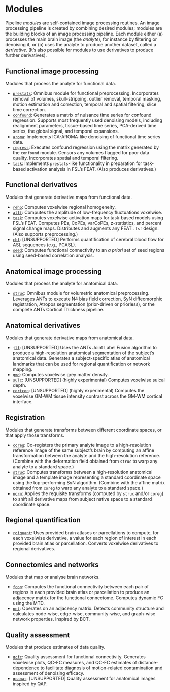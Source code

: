 # Modules

Pipeline _modules_ are self-contained image processing routines. An image processing pipeline is created by combining desired modules; modules are the building blocks of an image processing pipeline. Each module either (a) processes the main brain image (the _analyte_), for instance by filtering or denoising it, or (b) uses the analyte to produce another dataset, called a _derivative_. (It’s also possible for modules to use derivatives to produce further derivatives).

## Functional image processing

Modules that process the analyte for functional data.

 * [`prestats`](%%BASEURL/modules/prestats.html): Omnibus module for functional preprocessing. Incorporates removal of volumes, skull-stripping, outlier removal, temporal masking, motion estimation and correction, temporal and spatial filtering, slice time correction.
 * [`confound`](%%BASEURL/modules/confound.html): Generates a matrix of nuisance time series for confound regression. Supports most frequently used denoising models, including realignment parameters, tissue-based time series, PCA-derived time series, the global signal, and temporal expansions.
 * [`aroma`](%%BASEURL/modules/aroma.html): Implements ICA-AROMA-like denoising of functional time series data.
 * [`regress`](%%BASEURL/modules/regress.html): Executes confound regression using the matrix generated by the `confound` module. Censors any volumes flagged for poor data quality. Incorporates spatial and temporal filtering.
 * [`task`](%%BASEURL/modules/task.html): Implements `prestats`-like functionality in preparation for task-based activation analysis in FSL’s FEAT. (Also produces derivatives.)
 
## Functional derivatives

Modules that generate derivative maps from functional data.

 * [`reho`](%%BASEURL/modules/reho.html): Computes voxelwise regional homogeneity.
 * [`alff`](%%BASEURL/modules/alff.html): Computes the amplitude of low-frequency fluctuations voxelwise.
 * [`task`](%%BASEURL/modules/task.html): Computes voxelwise activation maps for task-based models using FSL’s FEAT. Computes PEs, CoPEs, varCoPEs, z-statistics, and percent signal change maps. Distributes and augments any FEAT `.fsf` design. (Also supports preprocessing.)
 * [`cbf`](%%BASEURL/modules/cbf.html): \[UNSUPPORTED\] Performs quantification of cerebral blood flow for ASL sequences (e.g., PCASL).
 * [`seed`](%%BASEURL/modules/seed.html): Computes functional connectivity to an _a priori_ set of seed regions using seed-based correlation analysis.

## Anatomical image processing

Modules that process the analyte for anatomical data.

 * [`struc`](%%BASEURL/modules/struc.html): Omnibus module for volumetric anatomical preprocessing. Leverages ANTs to execute N4 bias field correction, SyN diffeomorphic registration, Atropos segmentation (prior-driven or priorless), or the complete ANTs Cortical Thickness pipeline.
 
## Anatomical derivatives

Modules that generate derivative maps from anatomical data.

 * [`jlf`](%%BASEURL/modules/jlf.html): \[UNSUPPORTED\] Uses the ANTs Joint Label Fusion algorithm to produce a high-resolution anatomical segmentation of the subject’s anatomical data. Generates a subject-specific atlas of anatomical landmarks that can be used for regional quantification or network mapping.
 * [`gmd`](%%BASEURL/modules/gmd.html): Computes voxelwise grey matter density.
 * [`sulc`](%%BASEURL/modules/sulc.html): \[UNSUPPORTED\] (highly experimental) Computes voxelwise sulcal depth.
 * [`cortcon`](%%BASEURL/modules/cortcon.html): \[UNSUPPORTED\] (highly experimental) Computes the voxelwise GM-WM tissue intensity contrast across the GM-WM cortical interface.

## Registration

Modules that generate transforms between different coordinate spaces, or that apply those transforms.

 * [`coreg`](%%BASEURL/modules/coreg.html): Co-registers the primary analyte image to a high-resolution reference image of the same subject’s brain by computing an affine transformation between the analyte and the high-resolution reference. (Combine with the deformation field obtained from `struc` to warp any analyte to a standard space.)
 * [`struc`](%%BASEURL/modules/struc.html): Computes transforms between a high-resolution anatomical image and a template image representing a standard coordinate space using the top-performing SyN algorithm. (Combine with the affine matrix obtained from `coreg` to warp any analyte to a standard space.)
 * [`norm`](%%BASEURL/modules/norm.html): Applies the requisite transforms (computed by `struc` and/or `coreg`) to shift all derivative maps from subject native space to a standard coordinate space.
 
## Regional quantification

 * [`roiquant`](%%BASEURL/modules/roiquant.html): Uses provided brain atlases or parcellations to compute, for each voxelwise derivative, a value for each region of interest in each provided brain atlas or parcellation. Converts voxelwise derivatives to regional derivatives.

## Connectomics and networks

Modules that map or analyse brain networks.

 * [`fcon`](%%BASEURL/modules/fcon.html): Computes the functional connectivity between each pair of regions in each provided brain atlas or parcellation to produce an adjacency matrix for the functional connectome. Computes dynamic FC using the MTD.
 * [`net`](%%BASEURL/modules/net.html): Operates on an adjacency matrix. Detects community structure and calculates node-wise, edge-wise, community-wise, and graph-wise network properties. Inspired by BCT.

## Quality assessment

Modules that produce estimates of data quality.

 * [`qcfc`](%%BASEURL/modules/qcfc.html): Quality assessment for functional connectivity. Generates voxelwise plots, QC-FC measures, and QC-FC estimates of distance-dependence to facilitate diagnosis of motion-related contamination and assessment of denoising efficacy.
 * [`qcanat`](%%BASEURL/modules/qcanat.html): \[UNSUPPORTED\] Quality assessment for anatomical images inspired by QAP.
